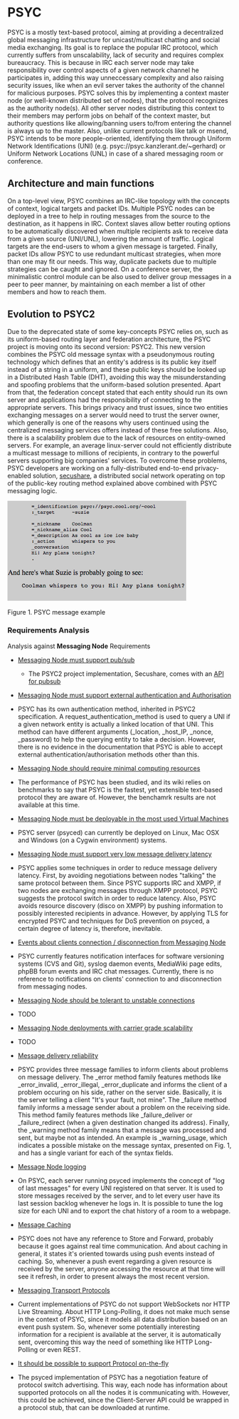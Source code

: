 
# PSYC

PSYC is a mostly text-based protocol, aiming at providing a decentralized global messaging infrastructure for unicast/multicast chatting and social media exchanging. Its goal is to replace the popular IRC protocol, which currently suffers from unscalability, lack of security and requires complex bureaucracy. This is because in IRC each server node may take responsibility over control aspects of a given network channel he participates in, adding this way unneccessary complexity and also raising security issues, like when an evil server takes the authority of the channel for malicious purposes. PSYC solves this by implementing a context master node (or well-known distributed set of nodes), that the protocol recognizes as the authority node(s). All other server nodes distributing this context to their members may perform jobs on behalf of the context master, but authority questions like allowing/banning users to/from entering the channel is always up to the master. Also, unlike current protocols like talk or msend, PSYC intends to be more people-oriented, identifying them through Uniform Network Identifications (UNI) (e.g. psyc://psyc.kanzlerant.de/~gerhard) or Uniform Network Locations (UNL) in case of a shared messaging room or conference.

## Architecture and main functions

On a top-level view, PSYC combines an IRC-like topology with the concepts of context, logical targets and packet IDs. Multiple PSYC nodes can be deployed in a tree to help in routing messages from the source to the destination, as it happens in IRC. Context slaves allow better routing options to be automatically discovered when multiple recipients ask to receive data from a given source (UNI/UNL), lowering the amount of traffic. Logical targets are the end-users to whom a given message is targeted. Finally, packet IDs allow PSYC to use redundant multicast strategies, when more than one may fit our needs. This way, duplicate packets due to multiple strategies can be caught and ignored. On a conference server, the minimalistic control module can be also used to deliver group messages in a peer to peer manner, by maintaining on each member a list of other members and how to reach them.

## Evolution to PSYC2
[//]: # (A utilização da palavra "uniform" precisa de ser clarificada. Também explicar como é obtida a chave publica. Será hash?) 
Due to the deprecated state of some key-concepts PSYC relies on, such as its uniform-based routing layer and federation architecture, the PSYC project is moving onto its second version: PSYC2. This new version combines the PSYC old message syntax with a pseudonymous routing technology which defines that an entity's address is its public key itself instead of a string in a uniform, and these public keys should be looked up in a Distributed Hash Table (DHT), avoiding this way the misunderstanding and spoofing problems that the uniform-based solution presented. Apart from that, the federation concept stated that each entity should run its own server and applications had the responsibility of connecting to the appropriate servers. This brings privacy and trust issues, since two entities exchanging messages on a server would need to trust the server owner, which generally is one of the reasons why users continued using the centralized messaging services offers instead of these free solutions. Also, there is a scalability problem due to the lack of resources on entity-owned servers. For example, an average linux-server could not efficiently distribute a multicast message to millions of recipients, in contrary to the powerful servers supporting big companies' services. To overcome these problems, PSYC developers are working on a fully-distributed end-to-end privacy-enabled solution, [secushare](http://secushare.org), a distributed social network operating on top of the public-key routing method explained above combined with PSYC messaging logic.

![image](psyc_message.png)

Figure 1. PSYC message example

### Requirements Analysis

Analysis against **Messaging Node** Requirements

* [Messaging Node must support pub/sub](https://github.com/reTHINK-project/core-framework/issues/9)
  * The PSYC2 project implementation, Secushare, comes with an [API for pubsub](http://secushare.org/pubsub)

* [Messaging Node must support external authentication and Authorisation](https://github.com/reTHINK-project/core-framework/issues/10)
 * PSYC has its own authentication method, inherited in PSYC2 specification. A request_authentication_method is used to query a UNI if a given network entity is actually a linked location of that UNI. This method can have different arguments (_location, _host_IP, _nonce, _password) to help the querying entity to take a decision. However, there is no evidence in the documentation that PSYC is able to accept external authentication/authorisation methods other than this.

* [Messaging Node should require minimal computing resources](https://github.com/reTHINK-project/core-framework/issues/11)
 * The performance of PSYC has been studied, and its wiki relies on benchmarks to say that PSYC is the fastest, yet extensible text-based protocol they are aware of. However, the benchamrk results are not available at this time.

* [Messaging Node must be deployable in the most used Virtual Machines](https://github.com/reTHINK-project/core-framework/issues/12)
 * PSYC server (psyced) can currently be deployed on Linux, Mac OSX and Windows (on a Cygwin environment) systems.

* [Messaging Node must support very low message delivery latency](https://github.com/reTHINK-project/core-framework/issues/13)
 * PSYC applies some techniques in order to reduce message delivery latency. First, by avoiding negotiations between nodes "talking" the same protocol between them. Since PSYC supports IRC and XMPP, if two nodes are exchanging messages through XMPP protocol, PSYC suggests the protocol switch in order to reduce latency. Also, PSYC avoids resource discovery (disco on XMPP) by pushing information to possibly interested recipients in advance. However, by applying TLS for encrypted PSYC and techniques for DoS prevention on psyced, a certain degree of latency is, therefore, inevitable.

* [Events about clients connection / disconnection from Messaging Node](https://github.com/reTHINK-project/core-framework/issues/14)
 * PSYC currently features notification interfaces for software versioning systems (CVS and Git), syslog daemon events, MediaWiki page edits, phpBB forum events and IRC chat messages. Currently, there is no reference to notifications on clients' connection to and disconnection from messaging nodes.

* [Messaging Node should be tolerant to unstable connections](https://github.com/reTHINK-project/core-framework/issues/15)
 * TODO

* [Messaging Node deployments with carrier grade scalability](https://github.com/reTHINK-project/core-framework/issues/16)
 * TODO

* [Message delivery reliability](https://github.com/reTHINK-project/core-framework/issues/17)
 * PSYC provides three message families to inform clients about problems on message delivery. The _error method family features methods like _error_invalid, _error_illegal, _error_duplicate and informs the client of a problem occuring on his side, rather on the server side. Basically, it is the server telling a client "It's your fault, not mine". The _failure method family informs a message sender about a problem on the receiving side. This method family features methods like _failure_deliver or _failure_redirect (when a given destination changed its address). Finally, the _warning method family means that a message was processed and sent, but maybe not as intended. An example is _warning_usage, which indicates a possible mistake on the message syntax, presented on Fig. 1, and has a single variant for each of the syntax fields.

* [Message Node logging](https://github.com/reTHINK-project/core-framework/issues/18)
 * On PSYC, each server running psyced implements the concept of "log of last messages" for every UNI registered on that server. It is used to store messages received by the server, and to let every user have its last session backlog whenever he logs in. It is possible to tune the log size for each UNI and to export the chat history of a room to a webpage.

* [Message Caching](https://github.com/reTHINK-project/core-framework/issues/19)
 * PSYC does not have any reference to Store and Forward, probably because it goes against real time communication. And about caching in general, it states it's oriented towards using push events instead of caching. So, whenever a push event regarding a given resource is received by the server, anyone accessing the resource at that time will see it refresh, in order to present always the most recent version.

* [Messaging Transport Protocols](https://github.com/reTHINK-project/core-framework/issues/20)
 * Current implementations of PSYC do not support WebSockets nor HTTP Live Streaming. About HTTP Long-Polling, it does not make much sense in the context of PSYC, since it models all data distribution based on an event push system. So, whenever some potentially interesting information for a recipient is available at the server, it is automatically sent, overcoming this way the need of something like HTTP Long-Polling or even REST.

* [It should be possible to support Protocol on-the-fly](https://github.com/reTHINK-project/core-framework/issues/21)
 * The psyced implementation of PSYC has a negotiation feature of protocol switch advertising. This way, each node has information about supported protocols on all the nodes it is communicating with. However, this could be achieved, since the Client-Server API could be wrapped in a protocol stub, that can be downloaded at runtime.
